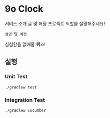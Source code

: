 # 9o Clock

서비스 소개 글 및 해당 프로젝트 역할을 설명해주세요!


```
설명 달 예정
```

심심함을 없애줄 퀴즈!


## 실행

### Unit Test

```shell
./gradlew test
```

### Integration Test
```shell
./gradlew cucumber
```


### 
